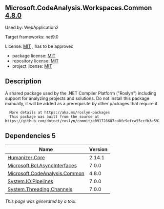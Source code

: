 Microsoft.CodeAnalysis.Workspaces.Common [4.8.0](https://www.nuget.org/packages/Microsoft.CodeAnalysis.Workspaces.Common/4.8.0)
--------------------

Used by: WebApplication2

Target frameworks: net9.0

License: [MIT](../../../../licenses/mit) , has to be approved

- package license: [MIT](https://licenses.nuget.org/MIT) 
- repository license: [MIT](https://github.com/dotnet/roslyn) 
- project license: [MIT](https://github.com/dotnet/roslyn) 

Description
-----------
A shared package used by the .NET Compiler Platform ("Roslyn") including support for analyzing projects and solutions.
      Do not install this package manually, it will be added as a prerequisite by other packages that require it.
    
      More details at https://aka.ms/roslyn-packages
      This package was built from the source at https://github.com/dotnet/roslyn/commit/e091728607ca0fc9efca55ccfb3e59259c6b5a0a.

Dependencies 5
-----------

|Name|Version|
|----------|:----|
|[Humanizer.Core](../../../../packages/nuget.org/humanizer.core/2.14.1)|2.14.1|
|[Microsoft.Bcl.AsyncInterfaces](../../../../packages/nuget.org/microsoft.bcl.asyncinterfaces/7.0.0)|7.0.0|
|[Microsoft.CodeAnalysis.Common](../../../../packages/nuget.org/microsoft.codeanalysis.common/4.8.0)|4.8.0|
|[System.IO.Pipelines](../../../../packages/nuget.org/system.io.pipelines/7.0.0)|7.0.0|
|[System.Threading.Channels](../../../../packages/nuget.org/system.threading.channels/7.0.0)|7.0.0|

*This page was generated by a tool.*